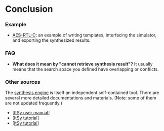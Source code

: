 # Conclusion

### Example

* [AES-RTL-C](https://github.com/PrincetonUniversity/IMDb/tree/master/accls/AES/AES-RTL-C): an example of writing templates, interfacing the simulator, and exporting the synthesized results. 

### FAQ

* **What does it mean by "cannot retrieve synthesis result"?** It usually means that the search space you defined have overlapping or conflicts. 

### Other sources

The [synthesis engine](https://github.com/PrincetonUniversity/ItSy) is itself an independent self-contained tool. There are several more detailed documentations and materials. \(Note: some of them are not updated frequently.\)

* \[[ItSy user manual](https://bo-yuan-huang.github.io/ILAng-Doc/ItSy-user-manual.pdf)\]
* \[[ItSy tutorial](https://bo-yuan-huang.github.io/ILAng-Doc/ItSy-tutorial.pdf)\]
* \[[ItSy tutorial](https://bo-yuan-huang.github.io/ILAng-Doc/ItSy-tutorial.tgz)\]


